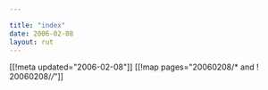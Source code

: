 ```yaml
---

title: "index"
date: 2006-02-08
layout: rut
---
```


[[!meta updated="2006-02-08"]]
[[!map pages="20060208/* and ! 20060208/*/*"]]
